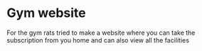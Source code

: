 # Gym website
For the gym rats tried to make a website where you can take the subscription from you home and can also view all the facilities 
